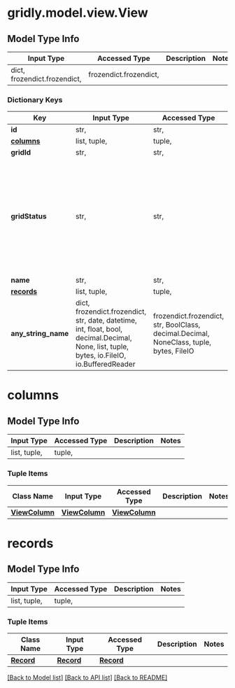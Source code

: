 # gridly.model.view.View

## Model Type Info
Input Type | Accessed Type | Description | Notes
------------ | ------------- | ------------- | -------------
dict, frozendict.frozendict,  | frozendict.frozendict,  |  | 

### Dictionary Keys
Key | Input Type | Accessed Type | Description | Notes
------------ | ------------- | ------------- | ------------- | -------------
**id** | str,  | str,  |  | [optional] 
**[columns](#columns)** | list, tuple,  | tuple,  |  | [optional] 
**gridId** | str,  | str,  |  | [optional] 
**gridStatus** | str,  | str,  |  | [optional] must be one of ["deleted", "active", "inactive", "restoring", "backingUp", "uploading", "importing", "branching", "merging", "duplicating", "clearingRecords", "copying", ] 
**name** | str,  | str,  |  | [optional] 
**[records](#records)** | list, tuple,  | tuple,  |  | [optional] 
**any_string_name** | dict, frozendict.frozendict, str, date, datetime, int, float, bool, decimal.Decimal, None, list, tuple, bytes, io.FileIO, io.BufferedReader | frozendict.frozendict, str, BoolClass, decimal.Decimal, NoneClass, tuple, bytes, FileIO | any string name can be used but the value must be the correct type | [optional]

# columns

## Model Type Info
Input Type | Accessed Type | Description | Notes
------------ | ------------- | ------------- | -------------
list, tuple,  | tuple,  |  | 

### Tuple Items
Class Name | Input Type | Accessed Type | Description | Notes
------------- | ------------- | ------------- | ------------- | -------------
[**ViewColumn**](ViewColumn.md) | [**ViewColumn**](ViewColumn.md) | [**ViewColumn**](ViewColumn.md) |  | 

# records

## Model Type Info
Input Type | Accessed Type | Description | Notes
------------ | ------------- | ------------- | -------------
list, tuple,  | tuple,  |  | 

### Tuple Items
Class Name | Input Type | Accessed Type | Description | Notes
------------- | ------------- | ------------- | ------------- | -------------
[**Record**](Record.md) | [**Record**](Record.md) | [**Record**](Record.md) |  | 

[[Back to Model list]](../../README.md#documentation-for-models) [[Back to API list]](../../README.md#documentation-for-api-endpoints) [[Back to README]](../../README.md)

